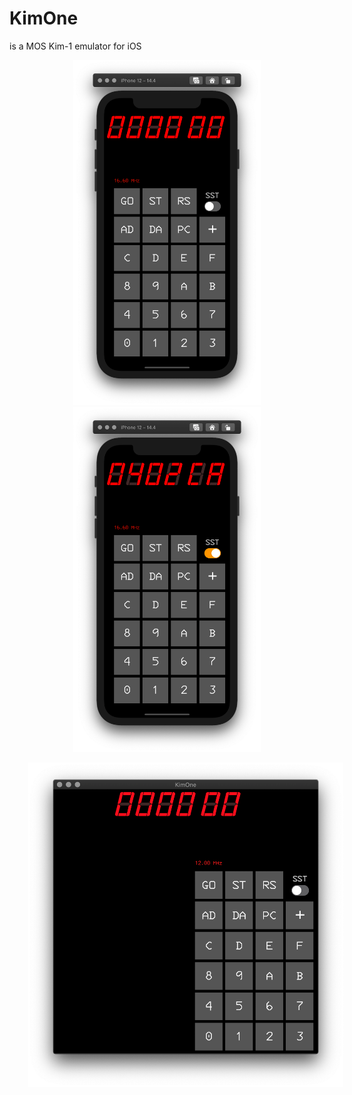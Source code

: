 # KimOne

is a MOS Kim-1 emulator for iOS

<p align="center">
<img alt="Startup interface" src="img/sc1.png" title="Startup interface" width="300px" hspace="30px" />
<img alt="Running interface" src="img/sc2.png" title="Startup interface" width="300px" hspace="30px" />
</p>


<p align="center">
<img alt="Mac version" src="img/sc3.png" title="Mac version" width="600px" hspace="30px" />
</p>
